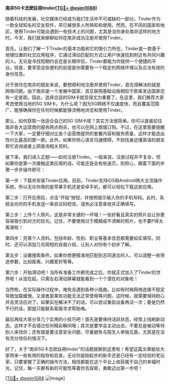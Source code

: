**南非5G卡怎麽註冊tinder[[TG💪+ @esim1088](https://t.me/s/esim1088)]**

随着科技的发展，社交媒体已经成为我们生活中不可或缺的一部分。Tinder作为一款全球知名的交友软件，早已被很多人所熟知和使用。然而，在不同的国家和地区，使用Tinder可能会遇到一些技术上的问题，尤其是当你身处南非这样的地方时。今天，我们就来聊聊如何在南非成功注册并使用Tinder。

首先，让我们了解一下Tinder的基本功能和它的吸引力所在。Tinder是一款基于地理位置的社交应用程序，它通过滑动匹配的方式让用户快速找到附近有共同兴趣的人。无论是寻找短期约会还是长期伴侣，Tinder都能为你提供一个便捷的平台。但是，要享受这些便利的前提是你需要有一个稳定的网络环境以及合法有效的身份信息。

对于居住在南非的朋友来说，要想顺利地注册并使用Tinder，首先得解决的就是网络问题。由于南非是一个发展中国家，其互联网基础设施相较于欧美发达国家还有一定差距。因此，选择合适的SIM卡就显得尤为重要了。在这里，我们推荐大家考虑使用当地的5G SIM卡。为什么呢？因为5G网络不仅速度快，而且覆盖范围广，能够确保你在任何时候都能够流畅地浏览和使用Tinder。

那么，如何获取一张适合自己的5G SIM卡呢？其实方法很简单。你可以直接前往南非各大运营商的服务网点购买，也可以在网上商城订购。不过，在这里我要提醒一下大家，一定要仔细对比各个运营商提供的套餐内容和服务质量，这样才能选出性价比最高的那一款。此外，如果你担心语言沟通障碍，不妨找身边懂英语的朋友帮忙咨询或者上网查询相关资料。

接下来，我们进入正题——如何注册Tinder。一般来说，注册过程并不复杂，但如果你是第一次接触这类应用的话，可能还是会有些迷茫。别担心，跟着下面的步骤一步步操作即可：

第一步：下载并安装Tinder应用。目前，Tinder支持iOS和Android两大主流操作系统，所以无论你用的是苹果手机还是安卓手机，都可以轻松下载这款应用。

第二步：打开应用后，点击“开始”按钮，并按照提示输入你的手机号码。此时，系统会向你的手机发送一条验证码短信，请务必注意查收并正确填写。

第三步：上传个人照片。这是非常关键的一环哦！一张好看且真实的照片会让你更容易吸引到对方的目光。记住，不要使用过于模糊或不清晰的照片，也不要P得太离谱啦！

第四步：完善个人资料。包括年龄、性别、职业等基本信息都需要如实填写。同时，还可以添加几句简短的自我介绍，让别人对你有个初步了解。

第五步：设置搜索条件。如果你想更精准地匹配到志同道合的人，可以调整一些筛选参数，比如距离、兴趣爱好等等。

第六步：开始滑动吧！当所有准备工作都完成之后，你就正式加入了Tinder的世界啦！从现在起，只需左右滑动屏幕就能看到一个个潜在的对象啦！

当然啦，在实际操作过程中，难免会遇到各种小插曲。比如有时候网络连接不稳定导致加载缓慢，又或者是某些功能无法正常使用等问题。这时候，就需要保持耐心并且灵活应对了。如果实在解决不了的话，可以尝试重启设备再试一次；要是仍然不行的话，那就只能联系客服寻求帮助咯。

最后再给大家分享几个实用的小技巧吧！首先是要保持活跃状态，经常上线刷新动态，这样才不会错过任何精彩瞬间哦；其次是要学会主动出击，不要总是被动等待别人来找你；还有就是要注意安全问题，尽量避免与陌生人单独见面，尤其是在没有充分信任的情况下。

好了，关于“南非5G卡怎麽註冊tinder”的话题就聊到这里啦！希望这篇文章能给大家带来一些有用的指导和启发。无论你是刚起步的新手还是已经有一定经验的老玩家，只要掌握了正确的操作方法，相信都能在这个平台上收获属于自己的幸福时光。记住，每一天都有新的可能性等着你去探索，勇敢迈出第一步吧！

[[TG💪+ @esim1088](https://t.me/s/esim1088) ![Image](https://i.postimg.cc/4NQfJmqS/Snipaste-2025-05-13-00-14-12.png)]